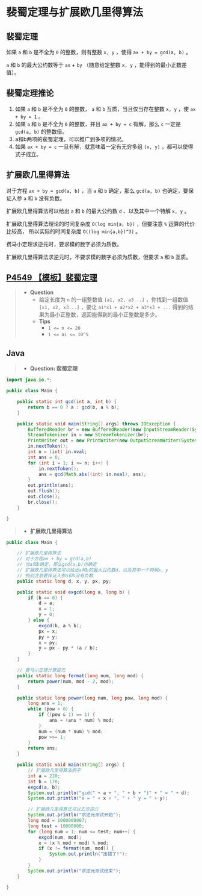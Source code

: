 # 裴蜀定理与扩展欧几里得算法

## 裴蜀定理

如果 `a` 和 `b` 是不全为 `0` 的整数，则有整数 `x, y` ，使得 `ax + by = gcd(a, b)` 。

`a` 和 `b` 的最大公约数等于 `ax` + `by` （随意给定整数 `x, y` ，能得到的最小正数差值）。

## 裴蜀定理推论

1. 如果 `a` 和 `b` 是不全为 `0` 的整数， `a` 和 `b` 互质，当且仅当存在整数 `x, y` ，使 `ax + by = 1` 。
2. 如果 `a` 和 `b` 是不全为 `0` 的整数，并且 `ax + by = c` 有解，那么 `c` 一定是 `gcd(a, b)` 的整数倍。
3. a和b两项的裴蜀定理，可以推广到多项的情况。
4. 如果 `ax + by = c` 一旦有解，就意味着一定有无穷多组 `(x, y)` ，都可以使得式子成立。

## 扩展欧几里得算法

对于方程 `ax + by = gcd(a, b)` ，当 `a` 和 `b` 确定，那么 `gcd(a, b)` 也确定，要保证入参 `a` 和 `b` 没有负数。

扩展欧几里得算法可以给出 `a` 和 `b` 的最大公约数 `d` 、以及其中一个特解 `x, y` 。

扩展欧几里得算法理论的时间复杂度 `O(log min{a, b})` ，但要注意 `%` 运算的代价比较高，
所以实际的时间复杂度 `O((log min{a,b})^3)` 。

费马小定理求逆元时，要求模的数字必须为质数。

扩展欧几里得算法求逆元时，不要求模的数字必须为质数，但要求 `a` 和 `b` 互质。

## [P4549 【模板】裴蜀定理](https://www.luogu.com.cn/problem/P4549)

> - **Question**
>   - 给定长度为 `n` 的一组整数值 `[a1, a2, a3...]` ，你找到一组数值 `[x1, x2, x3...]` ，要让 `a1*x1 + a2*x2 + a3*x3 + ...` 得到的结果为最小正整数，返回能得到的最小正整数是多少。
>   - **Tips**
>     - `1 <= n <= 20`
>     - `1 <= ai <= 10^5`

## Java

> - **Question: 裴蜀定理**

```java
import java.io.*;

public class Main {

    public static int gcd(int a, int b) {
        return b == 0 ? a : gcd(b, a % b);
    }

    public static void main(String[] args) throws IOException {
        BufferedReader br = new BufferedReader(new InputStreamReader(System.in));
        StreamTokenizer in = new StreamTokenizer(br);
        PrintWriter out = new PrintWriter(new OutputStreamWriter(System.out));
        in.nextToken();
        int n = (int) in.nval;
        int ans = 0;
        for (int i = 1; i <= n; i++) {
            in.nextToken();
            ans = gcd(Math.abs((int) in.nval), ans);
        }
        out.println(ans);
        out.flush();
        out.close();
        br.close();
    }

}
```

> - **扩展欧几里得算法**

```java
public class Main {

    // 扩展欧几里得算法
    // 对于方程ax + by = gcd(a,b)
    // 当a和b确定，那么gcd(a,b)也确定
    // 扩展欧几里得算法可以给出a和b的最大公约数d、以及其中一个特解x、y
    // 特别注意要保证入参a和b没有负数
    public static long d, x, y, px, py;

    public static void exgcd(long a, long b) {
        if (b == 0) {
            d = a;
            x = 1;
            y = 0;
        } else {
            exgcd(b, a % b);
            px = x;
            py = y;
            x = py;
            y = px - py * (a / b);
        }
    }

    // 费马小定理计算逆元
    public static long fermat(long num, long mod) {
        return power(num, mod - 2, mod);
    }

    public static long power(long num, long pow, long mod) {
        long ans = 1;
        while (pow > 0) {
            if ((pow & 1) == 1) {
                ans = (ans * num) % mod;
            }
            num = (num * num) % mod;
            pow >>= 1;
        }
        return ans;
    }

    public static void main(String[] args) {
        // 扩展欧几里得算法例子
        int a = 220;
        int b = 170;
        exgcd(a, b);
        System.out.println("gcd(" + a + ", " + b + ")" + " = " + d);
        System.out.println("x = " + x + ", " + " y = " + y);

        // 扩展欧几里得算法可以去求逆元
        System.out.println("求逆元测试开始");
        long mod = 1000000007;
        long test = 10000000;
        for (long num = 1; num <= test; num++) {
            exgcd(num, mod);
            x = (x % mod + mod) % mod;
            if (x != fermat(num, mod)) {
                System.out.println("出错了!");
            }
        }
        System.out.println("求逆元测试结束");
    }

}
```
